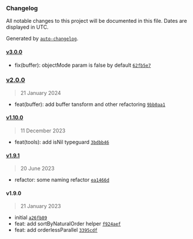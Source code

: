 ### Changelog

All notable changes to this project will be documented in this file. Dates are displayed in UTC.

Generated by [`auto-changelog`](https://github.com/CookPete/auto-changelog).

#### [v3.0.0](https://github.com/wmakeev/highland-tools/compare/v2.0.0...v3.0.0)

- fix(buffer): objectMode param is false by default [`62fb5e7`](https://github.com/wmakeev/highland-tools/commit/62fb5e7975507c95976d1205f9316e4788986776)

### [v2.0.0](https://github.com/wmakeev/highland-tools/compare/v1.10.0...v2.0.0)

> 21 January 2024

- feat(buffer): add buffer tansform and other refactoring [`9bb0aa1`](https://github.com/wmakeev/highland-tools/commit/9bb0aa10ec322c3a4e567336ff5905e25b0ae4e5)

#### [v1.10.0](https://github.com/wmakeev/highland-tools/compare/v1.9.1...v1.10.0)

> 11 December 2023

- feat(tools): add isNil typeguard [`3bdbb46`](https://github.com/wmakeev/highland-tools/commit/3bdbb46487cad0cad1a767136982bab1434a6bc8)

#### [v1.9.1](https://github.com/wmakeev/highland-tools/compare/v1.9.0...v1.9.1)

> 20 June 2023

- refactor: some naming refactor [`ea1466d`](https://github.com/wmakeev/highland-tools/commit/ea1466d24cb9ef7ba84077c23d10554eb6d48985)

#### v1.9.0

> 21 January 2023

- initial [`a26fb89`](https://github.com/wmakeev/highland-tools/commit/a26fb89db6768d3cf57d58b85f21d094f6c90f32)
- feat: add sortByNaturalOrder helper [`f924aef`](https://github.com/wmakeev/highland-tools/commit/f924aef0dff1815127981bad061143e395315b4d)
- feat: add orderlessParallel [`3395cdf`](https://github.com/wmakeev/highland-tools/commit/3395cdfd93eb8e9e90c6b8385f6e1911aea8dc33)
